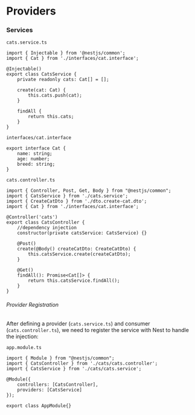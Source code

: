 # Providers
### Services

`cats.service.ts`

```
import { Injectable } from '@nestjs/common';
import { Cat } from './interfaces/cat.interface';

@Injectable()
export class CatsService {
	private readonly cats: Cat[] = [];

	create(cat: Cat) {
		this.cats.push(cat);
	}
	
	findAll {
		return this.cats;
	}
}
```

`interfaces/cat.interface`

```
export interface Cat {
	name: string;
	age: number;
	breed: string;
}
```

`cats.controller.ts`

```
import { Controller, Post, Get, Body } from "@nestjs/common";
import { CatsService } from './cats.service';
import { CreateCatDto } from './dto.create-cat.dto';
import { Cat } from './interfaces/cat.interface';

@Controller('cats')
export class CatsController {
	//dependency injection
	constructor(private catsService: CatsService) {}

	@Post()
	create(@Body() createCatDto: CreateCatDto) {
		this.catsService.create(createCatDto);
	}

	@Get()
	findAll(): Promise<Cat[]> {
		return this.catsService.findAll();
	}
}

```
###### Provider Registration

After defining a provider (`cats.service.ts`) and consumer (`cats.controller.ts`), we need to register the service with Nest to handle the injection:

`app.module.ts`

```
import { Module } from "@nestjs/common";
import { CatsController } from './cats/cats.controller';
import { CatsService } from './cats/cats.service';

@Module({
	controllers: [CatsController],
	providers: [CatsService]
});

export class AppModule{}
```
